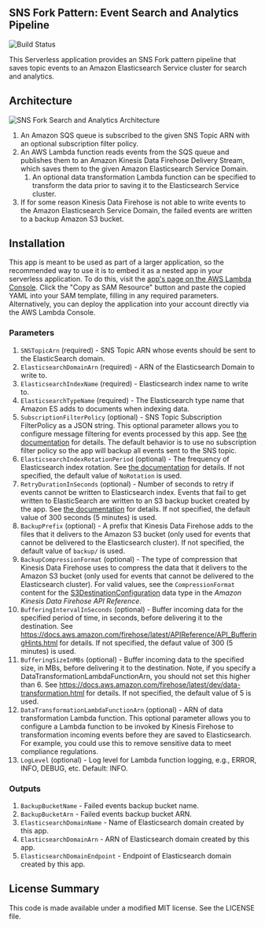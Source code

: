 ## SNS Fork Pattern: Event Search and Analytics Pipeline

![Build Status](https://codebuild.us-east-1.amazonaws.com/badges?uuid=eyJlbmNyeXB0ZWREYXRhIjoidEVpU1Nmd0gzaEtUaE1XWGo3OVY3dmVDTVRBUllsUXFlbTZZQS9pZkRDaGhKZFZkczZEQVJLcEovQko3VmpYeHZrQ24wL041bWI4SWUyUUxJMDhHbXRBPSIsIml2UGFyYW1ldGVyU3BlYyI6IjZESXdFTTJBd2RWZGVKSXEiLCJtYXRlcmlhbFNldFNlcmlhbCI6MX0%3D&branch=master)

This Serverless application provides an SNS Fork pattern pipeline that saves topic events to an Amazon Elasticsearch Service cluster for search and analytics.

## Architecture

![SNS Fork Search and Analytics Architecture](https://github.com/aws-samples/aws-serverless-sns-fork-pattern/raw/master/pipelines/event-search-analytics-pipeline/images/event-search-analytics-architecture.png)

1. An Amazon SQS queue is subscribed to the given SNS Topic ARN with an optional subscription filter policy.
1. An AWS Lambda function reads events from the SQS queue and publishes them to an Amazon Kinesis Data Firehose Delivery Stream, which saves them to the given Amazon Elasticsearch Service Domain.
    1. An optional data transformation Lambda function can be specified to transform the data prior to saving it to the Elasticsearch Service cluster.
1. If for some reason Kinesis Data Firehose is not able to write events to the Amazon Elasticsearch Service Domain, the failed events are written to a backup Amazon S3 bucket.

## Installation

This app is meant to be used as part of a larger application, so the recommended way to use it is to embed it as a nested app in your serverless application. To do this, visit the [app's page on the AWS Lambda Console](https://console.aws.amazon.com/lambda/home#/create/app?applicationId=arn:aws:serverlessrepo:us-east-1:077246666028:applications/fork-event-search-analytics-pipeline). Click the "Copy as SAM Resource" button and paste the copied YAML into your SAM template, filling in any required parameters. Alternatively, you can deploy the application into your account directly via the AWS Lambda Console.

### Parameters

1. `SNSTopicArn` (required) - SNS Topic ARN whose events should be sent to the ElasticSearch domain.
1. `ElasticsearchDomainArn` (required) - ARN of the Elasticsearch Domain to write to.
1. `ElasticsearchIndexName` (required) - Elasticsearch index name to write to.
1. `ElasticsearchTypeName` (required) - The Elasticsearch type name that Amazon ES adds to documents when indexing data.
1. `SubscriptionFilterPolicy` (optional) - SNS Topic Subscription FilterPolicy as a JSON string. This optional parameter allows you to configure message filtering for events processed by this app. See [the documentation](https://docs.aws.amazon.com/sns/latest/dg/message-filtering.html) for details. The default behavior is to use no subscription filter policy so the app will backup all events sent to the SNS topic.
1. `ElasticsearchIndexRotationPeriod` (optional) - The frequency of Elasticsearch index rotation. See [the documentation](https://docs.aws.amazon.com/firehose/latest/dev/basic-deliver.html#es-index-rotation) for details. If not specified, the default value of `NoRotation` is used.
1. `RetryDurationInSeconds` (optional) - Number of seconds to retry if events cannot be written to Elasticsearch index. Events that fail to get written to ElasticSearch are written to an S3 backup bucket created by the app. See [the documentation](https://docs.aws.amazon.com/firehose/latest/APIReference/API_ElasticsearchRetryOptions.html) for details. If not specified, the default value of 300 seconds (5 minutes) is used.
1. `BackupPrefix` (optional) - A prefix that Kinesis Data Firehose adds to the files that it delivers to the Amazon S3 bucket (only used for events that cannot be delivered to the Elasticsearch cluster). If not specified, the default value of `backup/` is used.
1. `BackupCompressionFormat` (optional) - The type of compression that Kinesis Data Firehose uses to compress the data that it delivers to the Amazon S3 bucket (only used for events that cannot be delivered to the Elasticsearch cluster). For valid values, see the `CompressionFormat` content for the [S3DestinationConfiguration](https://docs.aws.amazon.com/firehose/latest/APIReference/API_S3DestinationConfiguration.html) data type in the *Amazon Kinesis Data Firehose API Reference*.
1. `BufferingIntervalInSeconds` (optional) - Buffer incoming data for the specified period of time, in seconds, before delivering it to the destination. See https://docs.aws.amazon.com/firehose/latest/APIReference/API_BufferingHints.html for details. If not specified, the defaut value of 300 (5 minutes) is used.
1. `BufferingSizeInMBs` (optional) - Buffer incoming data to the specified size, in MBs, before delivering it to the destination. Note, if you specify a DataTransformationLambdaFunctionArn, you should not set this higher than 6. See https://docs.aws.amazon.com/firehose/latest/dev/data-transformation.html for details. If not specified, the default value of 5 is used.
1. `DataTransformationLambdaFunctionArn` (optional) - ARN of data transformation Lambda function. This optional parameter allows you to configure a Lambda function to be invoked by Kinesis Firehose to transformation incoming events before they are saved to Elasticsearch. For example, you could use this to remove sensitive data to meet compliance regulations.
1. `LogLevel` (optional) - Log level for Lambda function logging, e.g., ERROR, INFO, DEBUG, etc. Default: INFO.

### Outputs

1. `BackupBucketName` - Failed events backup bucket name.
1. `BackupBucketArn` - Failed events backup bucket ARN.
1. `ElasticsearchDomainName` - Name of Elasticsearch domain created by this app.
1. `ElasticsearchDomainArn` - ARN of Elasticsearch domain created by this app.
1. `ElasticsearchDomainEndpoint` - Endpoint of Elasticsearch domain created by this app.

## License Summary

This code is made available under a modified MIT license. See the LICENSE file.
